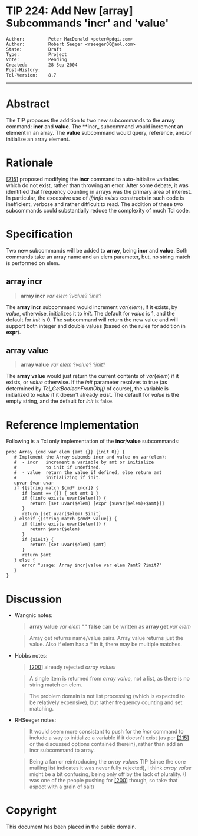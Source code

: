 # TIP 224: Add New [array] Subcommands 'incr' and 'value'
	Author:         Peter MacDonald <peter@pdqi.com>
	Author:         Robert Seeger <rseeger00@aol.com>
	State:          Draft
	Type:           Project
	Vote:           Pending
	Created:        28-Sep-2004
	Post-History:   
	Tcl-Version:    8.7
-----

# Abstract

The TIP proposes the addition to two new subcommands to the
**array** command: **incr** and **value**.  The **incr_
subcommand would increment an element in an array.  The **value**
subcommand would query, reference, and/or initialize an array element.

# Rationale

[[215]](215.md) proposed modifying the **incr** command to auto-initialize
variables which do not exist, rather than throwing an error.  After
some debate, it was identified that frequency counting in arrays was
the primary area of interest.  In particular, the excessive use of
_if/info exists_ constructs in such code is inefficient, verbose and
rather difficult to read.  The addition of these two subcommands could
substantially reduce the complexity of much Tcl code.

# Specification

Two new subcommands will be added to **array**, being **incr** and
**value**.
Both commands take an array name and an elem parameter, but, no string match is performed on elem.

## array incr

 > **array incr** _var elem_ ?_value_? ?_init_?

The **array incr** subcommand would increment _var_\(_elem_\), if
it exists, by _value_, otherwise, initializes it to _init_.  The
default for _value_ is 1, and the default for _init_ is 0.  The
subcommand will return the new value and will support both integer and
double values \(based on the rules for addition in **expr**\).

## array value

 > **array value** _var elem_ ?_value_? ?_init_?

The **array value** would just return the current contents of
_var_\(_elem_\) if it exists, or _value_ otherwise.   If the
_init_ parameter resolves to true \(as determined by
_Tcl\_GetBooleanFromObj\(\)_ of course\), the variable is initialized to
_value_ if it doesn't already exist.  The default for _value_ is
the empty string, and the default for _init_ is false.

# Reference Implementation

Following is a Tcl only implementation of the **incr**/**value**
subcommands:

	proc Array {cmd var elem {amt {}} {init 0}} {
	   # Implement the Array subcmds incr and value on var(elem):
	   #  - incr   increment a variable by amt or initialize
	   #           to init if undefined.
	   #  - value  return the value if defined, else return amt
	   #           initializing if init.
	   upvar $var uvar
	   if {[string match $cmd* incr]} {
	      if {$amt == {}} { set amt 1 }
	      if {[info exists uvar($elem)]} {
	         return [set uvar($elem) [expr {$uvar($elem)+$amt}]]
	      }
	      return [set uvar($elem) $init]
	   } elseif {[string match $cmd* value]} {
	      if {[info exists uvar($elem)]} {
	         return $uvar($elem)
	      }
	      if {$init} {
	         return [set uvar($elem) $amt]
	      }
	      return $amt
	   } else {
	      error "usage: Array incr|value var elem ?amt? ?init?"
	   }
	}

# Discussion

 * Wangnic notes:

	 > **array value** _var elem_ **"" false** can be written as
   **array get** _var elem_

	 > Array get returns name/value pairs.  Array value returns just the
   value.  Also if elem has a \* in it, there may be multiple matches.

 * Hobbs notes:

	 > [[200]](200.md) already rejected _array values_

	 > A single item is returned from _array value_, not a list, as
   there is no string match on elem.

	 > The problem domain is not list processing \(which is expected to be
   relatively expensive\), but rather frequency counting and set
   matching.

 * RHSeeger notes:

	 > It would seem more consistant to push for the _incr_ command to
   include a way to initialize a variable if it doesn't exist \(as per
   [[215]](215.md) or the discussed options contained therein\), rather than add
   an incr subcommand to array.

	 > Being a fan or reintroducing the _array values_ TIP \(since the
   core mailing list indicates it was never fully rejected\), I think
   _array value_ might be a bit confusing, being only off by the
   lack of plurality. \(I was one of the people pushing for [[200]](200.md)
   though, so take that aspect with a grain of salt\)

# Copyright

This document has been placed in the public domain.

